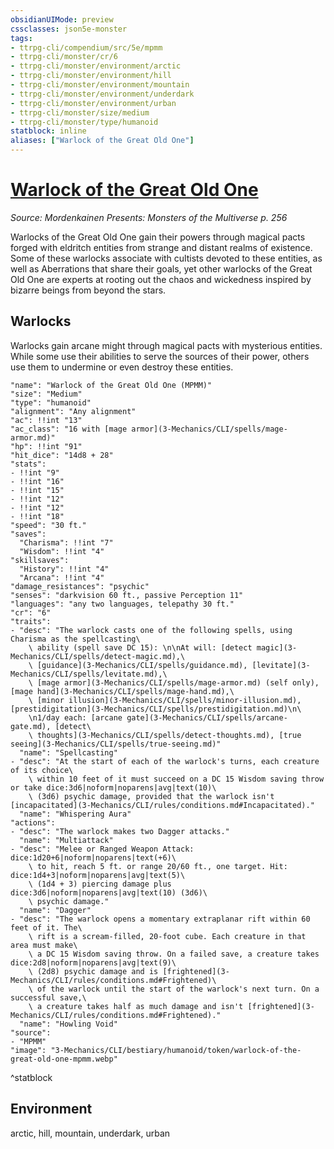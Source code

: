 ```yaml
---
obsidianUIMode: preview
cssclasses: json5e-monster
tags:
- ttrpg-cli/compendium/src/5e/mpmm
- ttrpg-cli/monster/cr/6
- ttrpg-cli/monster/environment/arctic
- ttrpg-cli/monster/environment/hill
- ttrpg-cli/monster/environment/mountain
- ttrpg-cli/monster/environment/underdark
- ttrpg-cli/monster/environment/urban
- ttrpg-cli/monster/size/medium
- ttrpg-cli/monster/type/humanoid
statblock: inline
aliases: ["Warlock of the Great Old One"]
---
```

# [Warlock of the Great Old One](3-Mechanics\CLI\bestiary\humanoid/warlock-of-the-great-old-one-mpmm.md)
*Source: Mordenkainen Presents: Monsters of the Multiverse p. 256*  

Warlocks of the Great Old One gain their powers through magical pacts forged with eldritch entities from strange and distant realms of existence. Some of these warlocks associate with cultists devoted to these entities, as well as Aberrations that share their goals, yet other warlocks of the Great Old One are experts at rooting out the chaos and wickedness inspired by bizarre beings from beyond the stars.

## Warlocks

Warlocks gain arcane might through magical pacts with mysterious entities. While some use their abilities to serve the sources of their power, others use them to undermine or even destroy these entities.

```statblock
"name": "Warlock of the Great Old One (MPMM)"
"size": "Medium"
"type": "humanoid"
"alignment": "Any alignment"
"ac": !!int "13"
"ac_class": "16 with [mage armor](3-Mechanics/CLI/spells/mage-armor.md)"
"hp": !!int "91"
"hit_dice": "14d8 + 28"
"stats":
- !!int "9"
- !!int "16"
- !!int "15"
- !!int "12"
- !!int "12"
- !!int "18"
"speed": "30 ft."
"saves":
  "Charisma": !!int "7"
  "Wisdom": !!int "4"
"skillsaves":
  "History": !!int "4"
  "Arcana": !!int "4"
"damage_resistances": "psychic"
"senses": "darkvision 60 ft., passive Perception 11"
"languages": "any two languages, telepathy 30 ft."
"cr": "6"
"traits":
- "desc": "The warlock casts one of the following spells, using Charisma as the spellcasting\
    \ ability (spell save DC 15): \n\nAt will: [detect magic](3-Mechanics/CLI/spells/detect-magic.md),\
    \ [guidance](3-Mechanics/CLI/spells/guidance.md), [levitate](3-Mechanics/CLI/spells/levitate.md),\
    \ [mage armor](3-Mechanics/CLI/spells/mage-armor.md) (self only), [mage hand](3-Mechanics/CLI/spells/mage-hand.md),\
    \ [minor illusion](3-Mechanics/CLI/spells/minor-illusion.md), [prestidigitation](3-Mechanics/CLI/spells/prestidigitation.md)\n\
    \n1/day each: [arcane gate](3-Mechanics/CLI/spells/arcane-gate.md), [detect\
    \ thoughts](3-Mechanics/CLI/spells/detect-thoughts.md), [true seeing](3-Mechanics/CLI/spells/true-seeing.md)"
  "name": "Spellcasting"
- "desc": "At the start of each of the warlock's turns, each creature of its choice\
    \ within 10 feet of it must succeed on a DC 15 Wisdom saving throw or take dice:3d6|noform|noparens|avg|text(10)\
    \ (3d6) psychic damage, provided that the warlock isn't [incapacitated](3-Mechanics/CLI/rules/conditions.md#Incapacitated)."
  "name": "Whispering Aura"
"actions":
- "desc": "The warlock makes two Dagger attacks."
  "name": "Multiattack"
- "desc": "Melee or Ranged Weapon Attack: dice:1d20+6|noform|noparens|text(+6)\
    \ to hit, reach 5 ft. or range 20/60 ft., one target. Hit: dice:1d4+3|noform|noparens|avg|text(5)\
    \ (1d4 + 3) piercing damage plus dice:3d6|noform|noparens|avg|text(10) (3d6)\
    \ psychic damage."
  "name": "Dagger"
- "desc": "The warlock opens a momentary extraplanar rift within 60 feet of it. The\
    \ rift is a scream-filled, 20-foot cube. Each creature in that area must make\
    \ a DC 15 Wisdom saving throw. On a failed save, a creature takes dice:2d8|noform|noparens|avg|text(9)\
    \ (2d8) psychic damage and is [frightened](3-Mechanics/CLI/rules/conditions.md#Frightened)\
    \ of the warlock until the start of the warlock's next turn. On a successful save,\
    \ a creature takes half as much damage and isn't [frightened](3-Mechanics/CLI/rules/conditions.md#Frightened)."
  "name": "Howling Void"
"source":
- "MPMM"
"image": "3-Mechanics/CLI/bestiary/humanoid/token/warlock-of-the-great-old-one-mpmm.webp"
```
^statblock

## Environment

arctic, hill, mountain, underdark, urban
